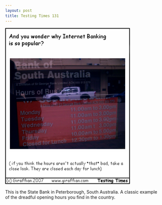 ```yaml
---
layout: post
title: Testing Times 131
---
```

<img src="/images/tt0131.png">

This is the State Bank in Peterborough, South Australia. A classic example of the dreadful opening hours you find in the country. 